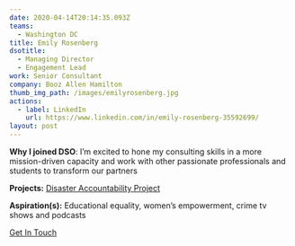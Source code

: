 ```yaml
---
date: 2020-04-14T20:14:35.093Z
teams:
  - Washington DC
title: Emily Rosenberg
dsotitle:
  - Managing Director
  - Engagement Lead
work: Senior Consultant
company: Booz Allen Hamilton
thumb_img_path: /images/emilyrosenberg.jpg
actions:
  - label: LinkedIn
    url: https://www.linkedin.com/in/emily-rosenberg-35592699/
layout: post
---
```

**Why I joined DSO**: I’m excited to hone my consulting skills in a more mission-driven capacity and work with other passionate professionals and students to transform our partners

**Projects:** [Disaster Accountability Project](http://disasteraccountability.org/)

**Aspiration(s):** Educational equality, women’s empowerment, crime tv shows and podcasts

[Get In Touch](mailto:emilyrosenberg@dsoglobal.org)